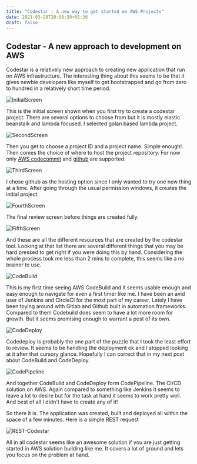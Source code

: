 ```yaml
---
title: "Codestar - A new way to get started on AWS Projects"
date: 2021-03-28T20:08:50+05:30
draft: false
---
```


## Codestar - A new approach to development on AWS

Codestar is a relatively new approach to creating new application that run on AWS infrastructure. The interesting thing about this seems to be that it gives newbie developers like myself to get bootstrapped and go from zero to hundred in a relatively short time period.

![InitialScreen](/img/codestar-1.png)

This is the initial screen shown when you first try to create a codestar project. There are several options to choose from but it is mostly elastic beanstalk and lambda focused. I selected golan based lambda project.

![SecondScreen](/img/codestar-2.png)

Then you get to choose a project ID and a project name. Simple enough!. Then comes the choice of where to host the project repository. For now only [AWS codecommit](https://aws.amazon.com/codecommit/) and [github](https://github.com) are supported.

![ThirdScreen](/img/codestar-3.png)

I chose github as the hosting option since I only wanted to try one new thing at a time. After going through the usual permission windows, it creates the initial project.

![FourthScreen](/img/codestar-4.png)

The final review screen before things are created fully.

![FifthScreen](/img/codestar-5.png)

And these are all the different resources that are created by the codestar tool. Looking at that list there are several different things that you may be hard pressed to get right if you were doing this by hand. Considering the whole process took me less than 2 mins to complete, this seems like a no brainer to use.

![CodeBuild](/img/codebuild-1.png)

This is my first time seeing AWS CodeBuild and it seems usable enough and easy enough to navigate for even a first timer like me. I have been an avid user of Jenkins and CircleCI for the most part of my career. Lately I have been toying around with Gitlab and Github built in automation frameworks. Compared to them Codebuild does seem to have a lot more room for growth. But it seems promising enough to warrant a post of its own.

![CodeDeploy](/img/codedeploy-1.png)

Codedeploy is probably the one part of the puzzle that I took the least effort to review. It seems to be handling the deployment ok and I stopped looking at it after that cursory glance. Hopefully I can correct that in my next post about CodeBuild and CodeDeploy.

![CodePipeline](/img/codepipeline-1.png)

And together CodeBuild and CodeDeploy form CodePipeline. The CI/CD solution on AWS. Again compared to something like Jenkins it seems to leave a lot to desire but for the task at hand it seems to work pretty well. And best of all I didn't have to create any of it!

So there it is. The application was created, built and deployed all within the space of a few minutes. Here is a simple REST request

![REST-Codestar](/img/REST-codestar-1.png)

All in all codestar seems like an awesome solution if you are just getting started in AWS solution building like me. It covers a lot of ground and lets you focus on the problem at hand.
